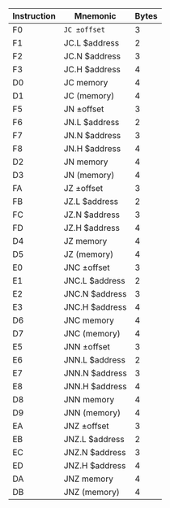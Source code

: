 |Instruction|Mnemonic|Bytes|
|-----------|----------------|-----|
|F0         |``JC ±offset``|3|
|F1         |JC.L  $address  |2    |
|F2         |JC.N  $address  |3    |
|F3         |JC.H  $address  |4    |
|D0         |JC    memory    |4    |
|D1         |JC    (memory)  |4    |
|F5         |JN    ±offset   |3    |
|F6         |JN.L  $address  |2    |
|F7         |JN.N  $address  |3    |
|F8         |JN.H  $address  |4    |
|D2         |JN    memory    |4    |
|D3         |JN    (memory)  |4    |
|FA         |JZ    ±offset   |3    |
|FB         |JZ.L  $address  |2    |
|FC         |JZ.N  $address  |3    |
|FD         |JZ.H  $address  |4    |
|D4         |JZ    memory    |4    |
|D5         |JZ    (memory)  |4    |
|E0         |JNC   ±offset   |3    |
|E1         |JNC.L $address  |2    |
|E2         |JNC.N $address  |3    |
|E3         |JNC.H $address  |4    |
|D6         |JNC   memory    |4    |
|D7         |JNC   (memory)  |4    |
|E5         |JNN   ±offset   |3    |
|E6         |JNN.L $address  |2    |
|E7         |JNN.N $address  |3    |
|E8         |JNN.H $address  |4    |
|D8         |JNN   memory    |4    |
|D9         |JNN   (memory)  |4    |
|EA         |JNZ   ±offset   |3    |
|EB         |JNZ.L $address  |2    |
|EC         |JNZ.N $address  |3    |
|ED         |JNZ.H $address  |4    |
|DA         |JNZ   memory    |4    |
|DB         |JNZ   (memory)  |4    |